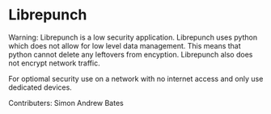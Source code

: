 # Librepunch

Warning:
Librepunch is a low security application. Librepunch uses python which does not allow for low level data management. This means that python cannot delete any leftovers from encyption.
Librepunch also does not encrypt network traffic.

For optiomal security use on a network with no internet access and only use dedicated devices.

Contributers:
Simon Andrew Bates
